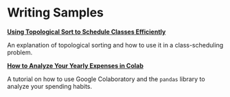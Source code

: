 # Writing Samples

**[Using Topological Sort to Schedule Classes Efficiently](https://github.com/karen-wang/class-scheduling/blob/main/Using_Topological_Sort_to_Schedule_Classes_Efficiently.ipynb)**

An explanation of topological sorting and how to use it in a class-scheduling problem.

**[How to Analyze Your Yearly Expenses in Colab](https://github.com/karen-wang/colab-yearly-expenses/blob/main/How_to_Analyze_Your_Yearly_Expenses_in_Colab.ipynb)**

A tutorial on how to use Google Colaboratory and the `pandas` library to analyze your spending habits.
